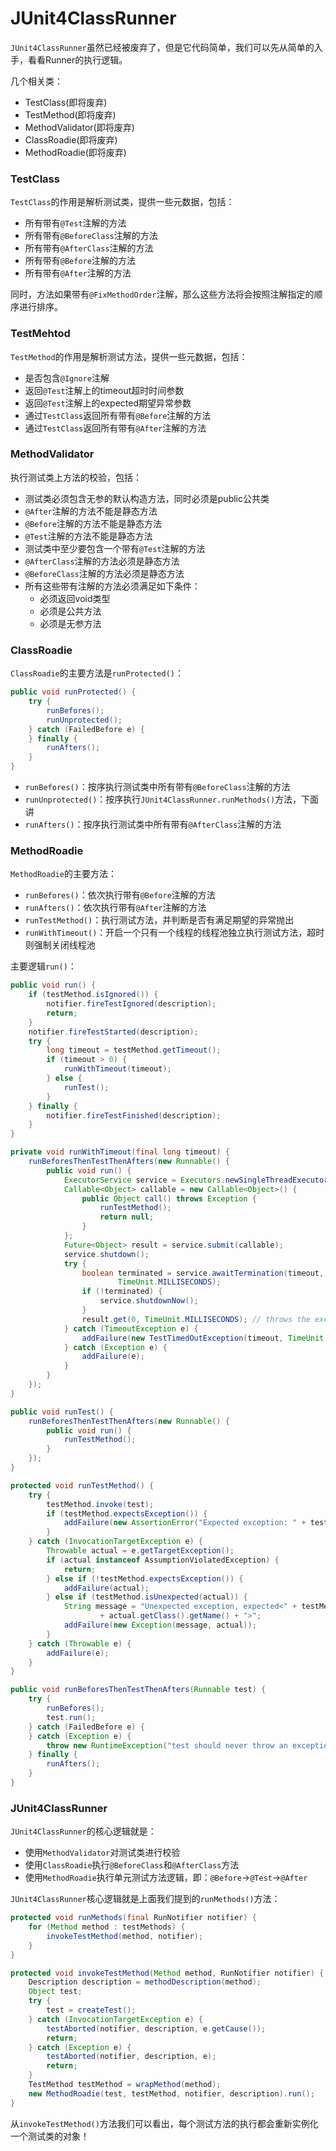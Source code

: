 # JUnit4ClassRunner


`JUnit4ClassRunner`虽然已经被废弃了，但是它代码简单，我们可以先从简单的入手，看看Runner的执行逻辑。

几个相关类：

- TestClass(即将废弃)
- TestMethod(即将废弃)
- MethodValidator(即将废弃)
- ClassRoadie(即将废弃)
- MethodRoadie(即将废弃)

### TestClass

`TestClass`的作用是解析测试类，提供一些元数据，包括：

- 所有带有`@Test`注解的方法
- 所有带有`@BeforeClass`注解的方法
- 所有带有`@AfterClass`注解的方法
- 所有带有`@Before`注解的方法
- 所有带有`@After`注解的方法

同时，方法如果带有`@FixMethodOrder`注解，那么这些方法将会按照注解指定的顺序进行排序。

### TestMehtod

`TestMethod`的作用是解析测试方法，提供一些元数据，包括：

- 是否包含`@Ignore`注解
- 返回`@Test`注解上的timeout超时时间参数
- 返回`@Test`注解上的expected期望异常参数
- 通过`TestClass`返回所有带有`@Before`注解的方法
- 通过`TestClass`返回所有带有`@After`注解的方法

### MethodValidator

执行测试类上方法的校验，包括：

- 测试类必须包含无参的默认构造方法，同时必须是public公共类
- `@After`注解的方法不能是静态方法
- `@Before`注解的方法不能是静态方法
- `@Test`注解的方法不能是静态方法
- 测试类中至少要包含一个带有`@Test`注解的方法
- `@AfterClass`注解的方法必须是静态方法
- `@BeforeClass`注解的方法必须是静态方法
- 所有这些带有注解的方法必须满足如下条件：
    - 必须返回void类型
    - 必须是公共方法
    - 必须是无参方法

### ClassRoadie

`ClassRoadie`的主要方法是`runProtected()`：

```java
public void runProtected() {
    try {
        runBefores();
        runUnprotected();
    } catch (FailedBefore e) {
    } finally {
        runAfters();
    }
}
```

- `runBefores()`：按序执行测试类中所有带有`@BeforeClass`注解的方法
- `runUnprotected()`：按序执行`JUnit4ClassRunner.runMethods()`方法，下面讲
- `runAfters()`：按序执行测试类中所有带有`@AfterClass`注解的方法

### MethodRoadie

`MethodRoadie`的主要方法：

- `runBefores()`：依次执行带有`@Before`注解的方法
- `runAfters()`：依次执行带有`@After`注解的方法
- `runTestMethod()`：执行测试方法，并判断是否有满足期望的异常抛出
- `runWithTimeout()`：开启一个只有一个线程的线程池独立执行测试方法，超时则强制关闭线程池

主要逻辑`run()`：

```java
public void run() {
    if (testMethod.isIgnored()) {
        notifier.fireTestIgnored(description);
        return;
    }
    notifier.fireTestStarted(description);
    try {
        long timeout = testMethod.getTimeout();
        if (timeout > 0) {
            runWithTimeout(timeout);
        } else {
            runTest();
        }
    } finally {
        notifier.fireTestFinished(description);
    }
}
```

```java
private void runWithTimeout(final long timeout) {
    runBeforesThenTestThenAfters(new Runnable() {
        public void run() {
            ExecutorService service = Executors.newSingleThreadExecutor();
            Callable<Object> callable = new Callable<Object>() {
                public Object call() throws Exception {
                    runTestMethod();
                    return null;
                }
            };
            Future<Object> result = service.submit(callable);
            service.shutdown();
            try {
                boolean terminated = service.awaitTermination(timeout,
                        TimeUnit.MILLISECONDS);
                if (!terminated) {
                    service.shutdownNow();
                }
                result.get(0, TimeUnit.MILLISECONDS); // throws the exception if one occurred during the invocation
            } catch (TimeoutException e) {
                addFailure(new TestTimedOutException(timeout, TimeUnit.MILLISECONDS));
            } catch (Exception e) {
                addFailure(e);
            }
        }
    });
}
```

```java
public void runTest() {
    runBeforesThenTestThenAfters(new Runnable() {
        public void run() {
            runTestMethod();
        }
    });
}
```

```java
protected void runTestMethod() {
    try {
        testMethod.invoke(test);
        if (testMethod.expectsException()) {
            addFailure(new AssertionError("Expected exception: " + testMethod.getExpectedException().getName()));
        }
    } catch (InvocationTargetException e) {
        Throwable actual = e.getTargetException();
        if (actual instanceof AssumptionViolatedException) {
            return;
        } else if (!testMethod.expectsException()) {
            addFailure(actual);
        } else if (testMethod.isUnexpected(actual)) {
            String message = "Unexpected exception, expected<" + testMethod.getExpectedException().getName() + "> but was<"
                    + actual.getClass().getName() + ">";
            addFailure(new Exception(message, actual));
        }
    } catch (Throwable e) {
        addFailure(e);
    }
}
```

```java
public void runBeforesThenTestThenAfters(Runnable test) {
    try {
        runBefores();
        test.run();
    } catch (FailedBefore e) {
    } catch (Exception e) {
        throw new RuntimeException("test should never throw an exception to this level");
    } finally {
        runAfters();
    }
}
```

### JUnit4ClassRunner

`JUnit4ClassRunner`的核心逻辑就是：

- 使用`MethodValidator`对测试类进行校验
- 使用`ClassRoadie`执行`@BeforeClass`和`@AfterClass`方法
- 使用`MethodRoadie`执行单元测试方法逻辑，即：`@Before`->`@Test`->`@After` 

`JUnit4ClassRunner`核心逻辑就是上面我们提到的`runMethods()`方法：

```java
protected void runMethods(final RunNotifier notifier) {
    for (Method method : testMethods) {
        invokeTestMethod(method, notifier);
    }
}
```

```java
protected void invokeTestMethod(Method method, RunNotifier notifier) {
    Description description = methodDescription(method);
    Object test;
    try {
        test = createTest();
    } catch (InvocationTargetException e) {
        testAborted(notifier, description, e.getCause());
        return;
    } catch (Exception e) {
        testAborted(notifier, description, e);
        return;
    }
    TestMethod testMethod = wrapMethod(method);
    new MethodRoadie(test, testMethod, notifier, description).run();
}
```

从`invokeTestMethod()`方法我们可以看出，每个测试方法的执行都会重新实例化一个测试类的对象！

